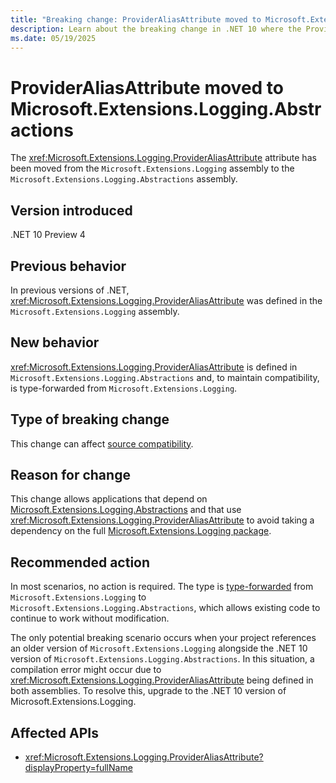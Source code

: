 ```yaml
---
title: "Breaking change: ProviderAliasAttribute moved to Microsoft.Extensions.Logging.Abstractions assembly"
description: Learn about the breaking change in .NET 10 where the ProviderAliasAttribute class moved from the Microsoft.Extensions.Logging assembly to the Microsoft.Extensions.Logging.Abstractions assembly.
ms.date: 05/19/2025
---
```


# ProviderAliasAttribute moved to Microsoft.Extensions.Logging.Abstractions

The <xref:Microsoft.Extensions.Logging.ProviderAliasAttribute> attribute has been moved from the `Microsoft.Extensions.Logging` assembly to the `Microsoft.Extensions.Logging.Abstractions` assembly.

## Version introduced

.NET 10 Preview 4

## Previous behavior

In previous versions of .NET, <xref:Microsoft.Extensions.Logging.ProviderAliasAttribute> was defined in the `Microsoft.Extensions.Logging` assembly. 

## New behavior

<xref:Microsoft.Extensions.Logging.ProviderAliasAttribute> is defined in `Microsoft.Extensions.Logging.Abstractions` and, to maintain compatibility, is type-forwarded from `Microsoft.Extensions.Logging`.

## Type of breaking change

This change can affect [source compatibility](../../categories.md#source-compatibility).

## Reason for change

This change allows applications that depend on [Microsoft.Extensions.Logging.Abstractions](https://www.nuget.org/packages/Microsoft.Extensions.Logging.Abstractions) and that use <xref:Microsoft.Extensions.Logging.ProviderAliasAttribute> to avoid taking a dependency on the full [Microsoft.Extensions.Logging package](https://www.nuget.org/packages/Microsoft.Extensions.Logging).

## Recommended action

In most scenarios, no action is required. The type is [type-forwarded](../../../../standard/assembly/type-forwarding.md) from `Microsoft.Extensions.Logging` to `Microsoft.Extensions.Logging.Abstractions`, which allows existing code to continue to work without modification.

The only potential breaking scenario occurs when your project references an older version of `Microsoft.Extensions.Logging` alongside the .NET 10 version of `Microsoft.Extensions.Logging.Abstractions`. In this situation, a compilation error might occur due to <xref:Microsoft.Extensions.Logging.ProviderAliasAttribute> being defined in both assemblies. To resolve this, upgrade to the .NET 10 version of Microsoft.Extensions.Logging.

## Affected APIs

- <xref:Microsoft.Extensions.Logging.ProviderAliasAttribute?displayProperty=fullName>
